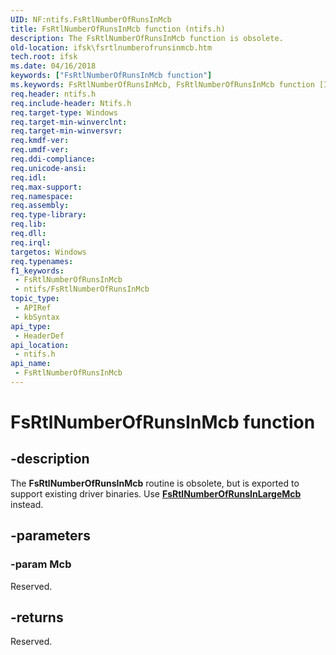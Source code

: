 ```yaml
---
UID: NF:ntifs.FsRtlNumberOfRunsInMcb
title: FsRtlNumberOfRunsInMcb function (ntifs.h)
description: The FsRtlNumberOfRunsInMcb function is obsolete.
old-location: ifsk\fsrtlnumberofrunsinmcb.htm
tech.root: ifsk
ms.date: 04/16/2018
keywords: ["FsRtlNumberOfRunsInMcb function"]
ms.keywords: FsRtlNumberOfRunsInMcb, FsRtlNumberOfRunsInMcb function [Installable File System Drivers], fsrtlref_2f405315-e2d0-45f0-95de-61b397b20f11.xml, ifsk.fsrtlnumberofrunsinmcb, ntifs/FsRtlNumberOfRunsInMcb
req.header: ntifs.h
req.include-header: Ntifs.h
req.target-type: Windows
req.target-min-winverclnt: 
req.target-min-winversvr: 
req.kmdf-ver: 
req.umdf-ver: 
req.ddi-compliance: 
req.unicode-ansi: 
req.idl: 
req.max-support: 
req.namespace: 
req.assembly: 
req.type-library: 
req.lib: 
req.dll: 
req.irql: 
targetos: Windows
req.typenames: 
f1_keywords:
 - FsRtlNumberOfRunsInMcb
 - ntifs/FsRtlNumberOfRunsInMcb
topic_type:
 - APIRef
 - kbSyntax
api_type:
 - HeaderDef
api_location:
 - ntifs.h
api_name:
 - FsRtlNumberOfRunsInMcb
---
```


# FsRtlNumberOfRunsInMcb function

## -description

The **FsRtlNumberOfRunsInMcb** routine is obsolete, but is exported to support existing driver binaries. Use [**FsRtlNumberOfRunsInLargeMcb**](nf-ntifs-_fsrtl_advanced_fcb_header-fsrtlnumberofrunsinlargemcb.md) instead.

## -parameters

### -param Mcb

Reserved.

## -returns

Reserved.
